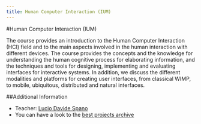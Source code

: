 ```yaml
---
title: Human Computer Interaction (IUM)
---
```


#Human Computer Interaction (IUM)

The course provides an introduction to the Human Computer Interaction (HCI) 
field and to the main aspects involved in the human interaction with 
different devices. The course provides the concepts and the knowledge 
for understanding the human cognitive process for elaborating information, 
and the techniques and tools for designing, implementing and evaluating 
interfaces for interactive systems. In addition, we discuss the different 
modalities and platforms for creating user interfaces, from classical WIMP, 
to mobile, ubiquitous, distributed and natural interfaces.

##Additional Information
* Teacher: [Lucio Davide Spano](http://people.unica.it/davidespano)
* You can have a look to the [best projects archive](https://people.unica.it/davidespano/teaching/ium/archivio-progetti/)   